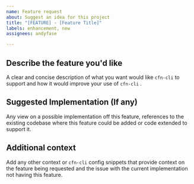 ```yaml
---
name: Feature request
about: Suggest an idea for this project
title: "[FEATURE] - [Feature Title]"
labels: enhancement, new
assignees: andyfase

---
```


## Describe the feature you'd like
A clear and concise description of what you want would like `cfn-cli` to support and how it would improve your use of `cfn-cli` .

## Suggested Implementation (If any)
Any view on a possible implementation off this feature, references to the existing codebase where this feature could be added or code extended to support it.

## Additional context
Add any other context or `cfn-cli` config snippets that provide context on the feature being requested and the issue with the current implementation not having this feature.
